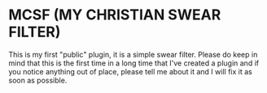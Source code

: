 # MCSF (MY CHRISTIAN SWEAR FILTER)
This is my first "public" plugin, it is a simple swear filter.
Please do keep in mind that this is the first time in a long time that I've created a plugin and if you notice anything out of place,
please tell me about it and I will fix it as soon as possible.

